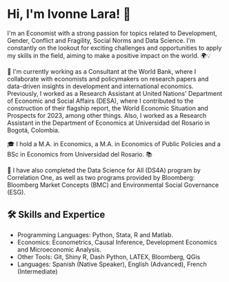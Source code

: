 # Hi, I'm Ivonne Lara! 👋

I'm an Economist with a strong passion for topics related to Development, Gender, Conflict and Fragility, Social Norms and Data Science. I'm constantly on the lookout for exciting challenges and opportunities to apply my skills in the field, aiming to make a positive impact on the world. 🌍💡

🏢 I'm currently working as a Consultant at the World Bank, where I collaborate with economists and policymakers on research papers and data-driven insights in development and international economics. Previously, I worked as a Research Assistant at United Nations' Department of Economic and Social Affairs (DESA), where I contributed to the construction of their flagship report, the World Economic Situation and Prospects for 2023, among other things. Also, I worked as a Research Assistant in the Department of Economics at Universidad del Rosario in Bogotá, Colombia.

🎓 I hold a M.A. in Economics, a M.A. in Economics of Public Policies and a BSc in Economics from Universidad del Rosario. 📚

🌱 I have also completed the Data Science for All (DS4A) program by Correlation One, as well as two programs provided by Bloomberg: Bloomberg Market Concepts (BMC) and Environmental Social Governance (ESG). 

## 🛠️ Skills and Expertice 
* Programming Languages: Python, Stata, R and Matlab.
* Economics: Econometrics, Causal Inference, Development Economics and Microeconomic Analysis.
* Other Tools: Git, Shiny R, Dash Python, LATEX, Bloomberg, QGis
* Languages: Spanish (Native Speaker), English (Advanced), French (Intermediate)
